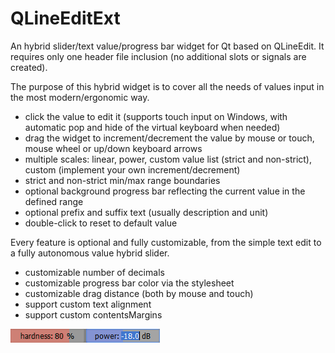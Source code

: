 # QLineEditExt
An hybrid slider/text value/progress bar widget for Qt based on QLineEdit.
It requires only one header file inclusion (no additional slots or signals are created).

The purpose of this hybrid widget is to cover all the needs of values input in the most modern/ergonomic way.
- click the value to edit it (supports touch input on Windows, with automatic pop and hide of the virtual keyboard when needed)
- drag the widget to increment/decrement the value by mouse or touch, mouse wheel or up/down keyboard arrows
- multiple scales: linear, power, custom value list (strict and non-strict), custom (implement your own increment/decrement)
- strict and non-strict min/max range boundaries
- optional background progress bar reflecting the current value in the defined range
- optional prefix and suffix text (usually description and unit)
- double-click to reset to default value

Every feature is optional and fully customizable, from the simple text edit to a fully autonomous value hybrid slider.

- customizable number of decimals
- customizable progress bar color via the stylesheet
- customizable drag distance (both by mouse and touch)
- support custom text alignment
- support custom contentsMargins

![QLineEditExt Examples](qlineeditext.png)
